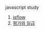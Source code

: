javascript study 

1. [jsflow]
2. [평가와 일급]



[jsflow]: https://github.com/harrisleesh/TIL//javascript/js-flow.md
[평가와 일급]: https://github.com/harrisleesh/TIL//javascript/%ED%8F%89%EA%B0%80%EC%99%80%20%EC%9D%BC%EA%B8%89.md

